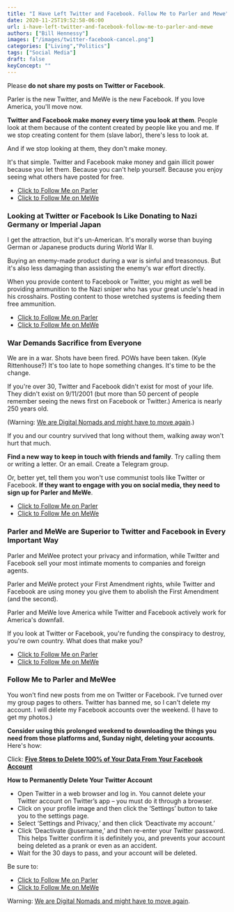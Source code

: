 ```yaml
---
title: "I Have Left Twitter and Facebook. Follow Me to Parler and Mewe"
date: 2020-11-25T19:52:58-06:00
url: i-have-left-twitter-and-facebook-follow-me-to-parler-and-mewe
authors: ["Bill Hennessy"]
images: ["/images/twitter-facebook-cancel.png"]
categories: ["Living","Politics"]
tags: ["Social Media"]
draft: false
keyConcept: ""
--- 
```


Please **do not share my posts on Twitter or Facebook**. 

Parler is the new Twitter, and MeWe is the new Facebook. If you love America, you'll move now.

**Twitter and Facebook make money every time you look at them**. People look at them because of the content created by people like you and me. If we stop creating content for them (slave labor), there's less to look at. 

And if we stop looking at them, they don't make money. 

It's that simple. Twitter and Facebook make money and gain illicit power because you let them. Because you can't help yourself. Because you enjoy seeing what others have posted for free. 

* [Click to Follow Me on Parler](https://parler.com/profile/Billhennessy/posts)
* [Click to Follow Me on MeWe](https://mewe.com/i/billhennessy2)

### Looking at Twitter or Facebook Is Like Donating to Nazi Germany or Imperial Japan

I get the attraction, but it's un-American. It's morally worse than buying German or Japanese products during World War II. 

Buying an enemy-made product during a war is sinful and treasonous. But it's also less damaging than assisting the enemy's war effort directly. 

When you provide content to Facebook or Twitter, you might as well be providing ammunition to the Nazi sniper who has your great uncle's head in his crosshairs. Posting content to those wretched systems is feeding them free ammunition. 

* [Click to Follow Me on Parler](https://parler.com/profile/Billhennessy/posts)
* [Click to Follow Me on MeWe](https://mewe.com/i/billhennessy2)

### War Demands Sacrifice from Everyone

We are in a war. Shots have been fired. POWs have been taken. (Kyle Rittenhouse?) It's too late to hope something changes. It's time to be the change. 

If you're over 30, Twitter and Facebook didn't exist for most of your life. They didn't exist on 9/11/2001 (but more than 50 percent of people remember seeing the news first on Facebook or Twitter.) America is nearly 250 years old.

(Warning: [We are Digital Nomads and might have to move again](https://hennessysview.com/digital-nomads/).) 

If you and our country survived that long without them, walking away won't hurt that much. 

**Find a new way to keep in touch with friends and family**. Try calling them or writing a letter. Or an email. Create a Telegram group. 

Or, better yet, tell them you won't use communist tools like Twitter or Facebook. **If they want to engage with you on social media, they need to sign up for Parler and MeWe**. 

* [Click to Follow Me on Parler](https://parler.com/profile/Billhennessy/posts)
* [Click to Follow Me on MeWe](https://mewe.com/i/billhennessy2)

### Parler and MeWe are Superior to Twitter and Facebook in Every Important Way

Parler and MeWee protect your privacy and information, while Twitter and Facebook sell your most intimate moments to companies and foreign agents. 

Parler and MeWe protect your First Amendment rights, while Twitter and Facebook are using money you give them to abolish the First Amendment (and the second). 

Parler and MeWe love America while Twitter and Facebook actively work for America's downfall. 

If you look at Twitter or Facebook, you're funding the conspiracy to destroy, you're own country. What does that make you? 

* [Click to Follow Me on Parler](https://parler.com/profile/Billhennessy/posts)
* [Click to Follow Me on MeWe](https://mewe.com/i/billhennessy2)


### Follow Me to Parler and MeWee

You won't find new posts from me on Twitter or Facebook. I've turned over my group pages to others. Twitter has banned me, so I can't delete my account. I will delete my Facebook accounts over the weekend. (I have to get my photos.)

**Consider using this prolonged weekend to downloading the things you need from those platforms and, Sunday night, deleting your accounts**. Here's how:

Click: [**Five Steps to Delete 100% of Your Data From Your Facebook Account**](https://www.wizcase.com/blog/permanently-remove-your-facebook-account-for-privacy/)

**How to Permanently Delete Your Twitter Account**

- Open Twitter in a web browser and log in. You cannot delete your Twitter account on Twitter’s app – you must do it through a browser.
- Click on your profile image and then click the ‘Settings’ button to take you to the settings page.
- Select ‘Settings and Privacy,’ and then click ‘Deactivate my account.’
- Click ‘Deactivate @username,’ and then re-enter your Twitter password. This helps Twitter confirm it is definitely you, and prevents your account being deleted as a prank or even as an accident.
- Wait for the 30 days to pass, and your account will be deleted.

Be sure to:

* [Click to Follow Me on Parler](https://parler.com/profile/Billhennessy/posts)
* [Click to Follow Me on MeWe](https://mewe.com/i/billhennessy2)

Warning: [We are Digital Nomads and might have to move again](https://hennessysview.com/digital-nomads/). 